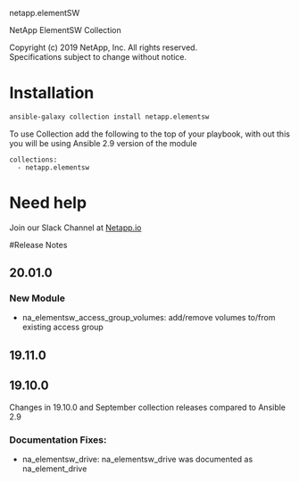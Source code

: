netapp.elementSW                                              
                                                             
NetApp ElementSW Collection                                   
                                                            
Copyright (c) 2019 NetApp, Inc. All rights reserved.         
Specifications subject to change without notice.             

# Installation
```bash
ansible-galaxy collection install netapp.elementsw
```
To use Collection add the following to the top of your playbook, with out this you will be using Ansible 2.9 version of the module
```  
collections:
  - netapp.elementsw
```
# Need help
Join our Slack Channel at [Netapp.io](http://netapp.io/slack)
                                         
#Release Notes
## 20.01.0
### New Module
- na_elementsw_access_group_volumes: add/remove volumes to/from existing access group
## 19.11.0
## 19.10.0
Changes in 19.10.0 and September collection releases compared to Ansible 2.9
### Documentation Fixes:
- na_elementsw_drive: na_elementsw_drive was documented as na_element_drive
